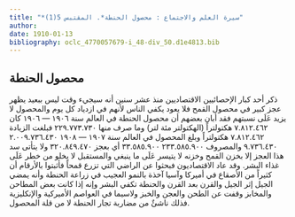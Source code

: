 ```yaml
---
title: "*سيرة العلم والاجتماع : محصول الحنطة*. المقتبس 5(1)"
author: 
date: 1910-01-13
bibliography: oclc_4770057679-i_48-div_50.d1e4813.bib
---
```




##  محصول الحنطة 


 ذكر  أحد  كبار الإحصائيين الاقتصاديين منذ  عشر  سنين أنه سيجيء وقت ليس ببعيد يظهر عجز كبير في محصول القمح فلا يعود يكفي الناس لأنهم في ازدياد كل يوم والمحصول لا يزيد عَلَى نسبتهم فقد أبان بعضهم أن محصول الحنطة في العالم سنة  ١٩٠٦  —  ١٩٠٦  كان  ٧.٨١٢.٤٦٢  هكتولتراً (الهكتولتر  مئة  لتر) وما صرف منها  ٢٢٩.٧٧٣.٧٣٠  فبلغت الزيادة  ٧.٨١٢.٤٦٢  هكتولتراً وبلغ المحصول في العالم سنة  ١٩٠٧  —  ١٩٠٨  ٢.٠٠٩.٧٣٦.٤٣٠  ٩.٧٣٦.٤٣٠  والمصروف  ٢٣٣.٥٨٥.٩٠٠  ٣٣.٥٨٥.٩٠٠  أي بعجز  ٣٢٠.٨٤٩.٤٧٠  ولا يتأتى سد هذا العجز إلا بخزن القمح وخزنه لا يتيسر عَلَى ما ينبغي والمستقبل لا يخلو من خطر عَلَى غذاء البشر. وقد عاد الاقتصاديون فبحثوا عن الراضي التي تزرع قمحاً فأثبتوا بالأرقام أن كثيراً من الأصقاع في أميركا وآسيا آخذة بالنمو العجيب في زراعة الحنطة وأنه يمضي الجيل إثر الجيل والقرن بعد القرن والحنطة تكفي البشر وإنه إذا كانت بعض المطاحن والمخابز وقفت عن الطحن والعجن والخبز ولاسيما في العواصم الأميركية والإنكليزية فذلك ناشئٌ من مضاربة تجار الحنطة لا من قلة المحصول. 
